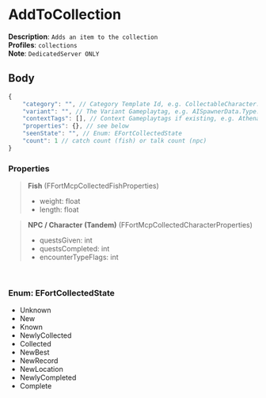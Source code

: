 # AddToCollection

**Description**: `Adds an item to the collection` \
**Profiles**: `collections` \
**Note**: `DedicatedServer ONLY`

## Body

```js
{
    "category": "", // Category Template Id, e.g. CollectableCharacter:tandem, CollectableCharacter:boss, CollectablePlayerAugment:collection
    "variant": "", // The Variant Gameplaytag, e.g. AISpawnerData.Type.Tandem.SpaceChimp, PlayerAugment.Collection.PartyTime, Fish.Angler.PurpleOrange
    "contextTags": [], // Context Gameplaytags if existing, e.g. Athena.Location.UnNamedPOI.Tandem.SpaceChimp
    "properties": {}, // see below
    "seenState": "", // Enum: EFortCollectedState
    "count": 1 // catch count (fish) or talk count (npc)
}
```

### Properties

> **Fish** (FFortMcpCollectedFishProperties)
>
> - weight: float
> - length: float

> **NPC / Character (Tandem)** (FFortMcpCollectedCharacterProperties)
>
> - questsGiven: int
> - questsCompleted: int
> - encounterTypeFlags: int

<br/>

### Enum: EFortCollectedState

- Unknown
- New
- Known
- NewlyCollected
- Collected
- NewBest
- NewRecord
- NewLocation
- NewlyCompleted
- Complete
